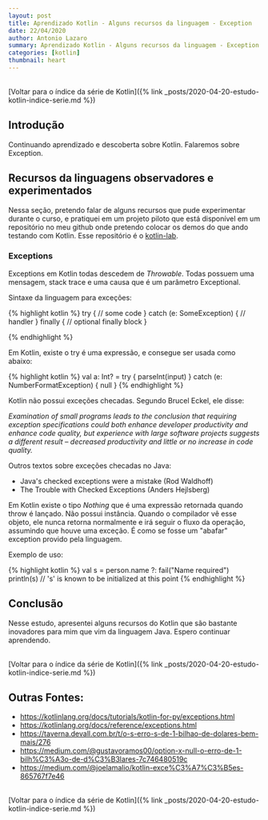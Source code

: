 ```yaml
---
layout: post
title: Aprendizado Kotlin - Alguns recursos da linguagem - Exception
date: 22/04/2020
author: Antonio Lazaro
summary: Aprendizado Kotlin - Alguns recursos da linguagem - Exception
categories: [kotlin]
thumbnail: heart
---
```


<br/>
[Voltar para o índice da série de Kotlin]({% link _posts/2020-04-20-estudo-kotlin-indice-serie.md %})

## Introdução

Continuando aprendizado e descoberta sobre Kotlin. Falaremos sobre Exception.

## Recursos da linguagens observadores e experimentados

Nessa seção, pretendo falar de alguns recursos que pude experimentar durante o curso, e pratiquei em um projeto piloto que está disponível em um repositório no meu github onde pretendo colocar os demos do que ando testando com Kotlin. Esse repositório é o [kotlin-lab](https://github.com/antoniolazaro/kotlin-lab).

### Exceptions

Exceptions em Kotlin todas descedem de _Throwable_. Todas possuem uma mensagem, stack trace e uma causa que é um parâmetro Exceptional.

Sintaxe da linguagem para exceções:

{% highlight kotlin %}
try {
// some code
}
catch (e: SomeException) {
// handler
}
finally {
// optional finally block
}

{% endhighlight %}

Em Kotlin, existe o try é uma expressão, e consegue ser usada como abaixo:

{% highlight kotlin %}
val a: Int? = try { parseInt(input) } catch (e: NumberFormatException) { null }
{% endhighlight %}

Kotlin não possui exceções checadas. Segundo Brucel Eckel, ele disse:

_Examination of small programs leads to the conclusion that requiring exception specifications could both enhance developer productivity and enhance code quality, but experience with large software projects suggests a different result – decreased productivity and little or no increase in code quality._

Outros textos sobre exceções checadas no Java:

- Java's checked exceptions were a mistake (Rod Waldhoff)
- The Trouble with Checked Exceptions (Anders Hejlsberg)

Em Kotlin existe o tipo _Nothing_ que é uma expressão retornada quando throw é lançado. Não possui instância. Quando o compilador vê esse objeto, ele nunca retorna normalmente e irá seguir o fluxo da operação, assumindo que houve uma exceção. É como se fosse um "abafar" exception provido pela linguagem.

Exemplo de uso:

{% highlight kotlin %}
val s = person.name ?: fail("Name required")
println(s) // 's' is known to be initialized at this point
{% endhighlight %}

## Conclusão

Nesse estudo, apresentei alguns recursos do Kotlin que são bastante inovadores para mim que vim da linguagem Java. Espero continuar aprendendo.

<br/>
[Voltar para o índice da série de Kotlin]({% link _posts/2020-04-20-estudo-kotlin-indice-serie.md %})

## Outras Fontes:

- https://kotlinlang.org/docs/tutorials/kotlin-for-py/exceptions.html
- https://kotlinlang.org/docs/reference/exceptions.html
- https://taverna.devall.com.br/t/o-s-erro-s-de-1-bilhao-de-dolares-bem-mais/276
- https://medium.com/@gustavoramos00/option-x-null-o-erro-de-1-bilh%C3%A3o-de-d%C3%B3lares-7c746480519c
- https://medium.com/@joelamalio/kotlin-exce%C3%A7%C3%B5es-865767f7e46

<br/>
[Voltar para o índice da série de Kotlin]({% link _posts/2020-04-20-estudo-kotlin-indice-serie.md %})
